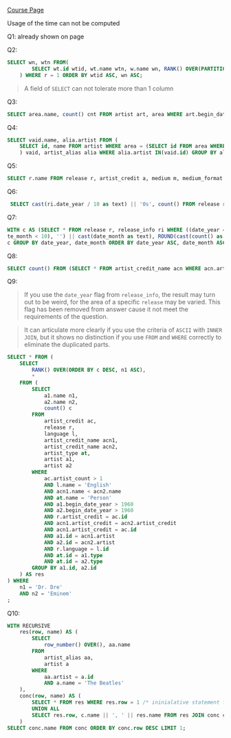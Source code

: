 [Course Page](https://15445.courses.cs.cmu.edu/fall2020/homework1/)

Usage of the time can not be computed

Q1: already shown on page

Q2:
```sql
SELECT wn, wtn FROM(
        SELECT wt.id wtid, wt.name wtn, w.name wn, RANK() OVER(PARTITION BY w.type ORDER BY length(w.name) DESC) AS r FROM work w, work_type wt WHERE w.type = wt.id
	) WHERE r = 1 ORDER BY wtid ASC, wn ASC;
```

> A field of `SELECT` can not tolerate more than 1 column

Q3:
```sql
SELECT area.name, count() cnt FROM artist art, area WHERE art.begin_date_year < 1850 AND area.id = art.area GROUP BY area.id ORDER BY cnt DESC LIMIT 10;
```

Q4:

```sql
SELECT vaid.name, alia.artist FROM (
	SELECT id, name FROM artist WHERE area = (SELECT id FROM area WHERE name = 'United Kingdom') AND begin_date_year > 1950
	) vaid, artist_alias alia WHERE alia.artist IN(vaid.id) GROUP BY alia.artist ORDER BY count(alia.artist) DESC LIMIT 10;
```

Q5:
```sql
SELECT r.name FROM release r, artist_credit a, medium m, medium_format mf, release_info ri WHERE a.name = 'Coldplay' AND r.artist_credit = a.id AND m.release = r.id AND mf.id = m.format AND mf.name LIKE '%vinyl' AND ri.release=r.id GROUP BY r.name ORDER BY ri.date_year ASC, ri.date_month ASC, ri.date_day ASC;
```

Q6:
```sql
 SELECT cast(ri.date_year / 10 as text) || '0s', count() FROM release r, release_info ri WHERE ri.date_year >= 1900 AND ri.date_year is not null AND r.status = 1 AND r.id = ri.release GROUP BY ri.date_year / 10 ORDER BY ri.date_year DESC;
```

Q7:
```sql
WITH c AS (SELECT * FROM release r, release_info ri WHERE ((date_year = 2019 AND date_month >= 7) OR date_year = 2020 AND date_month <= 7) AND r.id = ri.release) SELECT cast(date_year as text) || '.' || COALESCE((SELECT '0' WHERE da
te_month < 10), '') || cast(date_month as text), ROUND(cast(count() as double) / (SELECT count() FROM c) * 100, 2) FROM
c GROUP BY date_year, date_month ORDER BY date_year ASC, date_month ASC;
```

Q8:
```sql
SELECT count() FROM (SELECT * FROM artist_credit_name acn WHERE acn.artist_credit IN(SELECT ac.id FROM artist_credit ac WHERE ac.id IN(SELECT acn.artist_credit FROM artist_credit_name acn, artist a WHERE a.name = "Ariana Grande" AND acn.artist = a.id)) GROUP BY acn.artist);
```

Q9:
> If you use the `date_year` flag from `release_info`, the result may turn out to be weird, for the area of a specific `release` may be varied. This flag has been  removed from answer cause it not meet the requirements of the question.

> It can articulate more clearly if you use the criteria of `ASCII` with `INNER JOIN`, but it shows no distinction if you use `FROM` and `WHERE` correctly to eliminate the duplicated parts. 

```sql
SELECT * FROM (	
	SELECT 
		RANK() OVER(ORDER BY c DESC, n1 ASC), 
		*
	FROM (
		SELECT
			a1.name n1,
			a2.name n2,
			count() c
		FROM
			artist_credit ac,
			release r,
			language l,
			artist_credit_name acn1,
			artist_credit_name acn2,
			artist_type at,
			artist a1,
			artist a2
		WHERE
			ac.artist_count > 1 
			AND l.name = 'English'
			AND acn1.name < acn2.name
			AND at.name = 'Person'
			AND a1.begin_date_year > 1960
			AND a2.begin_date_year > 1960
			AND r.artist_credit = ac.id
			AND acn1.artist_credit = acn2.artist_credit
			AND acn1.artist_credit = ac.id
			AND a1.id = acn1.artist
			AND a2.id = acn2.artist
			AND r.language = l.id
			AND at.id = a1.type
			AND at.id = a2.type
		GROUP BY a1.id, a2.id
	) AS res
) WHERE
	n1 = 'Dr. Dre'
	AND n2 = 'Eminem'
;
```

Q10:

```sql
WITH RECURSIVE
	res(row, name) AS (
		SELECT
			row_number() OVER(), aa.name
		FROM
			artist_alias aa,
			artist a
		WHERE
			aa.artist = a.id
			AND a.name = 'The Beatles'
	),
	conc(row, name) AS (
		SELECT * FROM res WHERE res.row = 1 /* ininialative statement for further recursion */
		UNION ALL
		SELECT res.row, c.name || ', ' || res.name FROM res JOIN conc c ON res.row = c.row + 1 /* each computition as the initialative statement for the next recursion */
	)
SELECT conc.name FROM conc ORDER BY conc.row DESC LIMIT 1;
```
